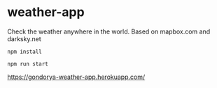 # weather-app

Check the weather anywhere in the world.
Based on mapbox.com and darksky.net 

```
npm install
```

```
npm run start
```

https://gondorya-weather-app.herokuapp.com/
